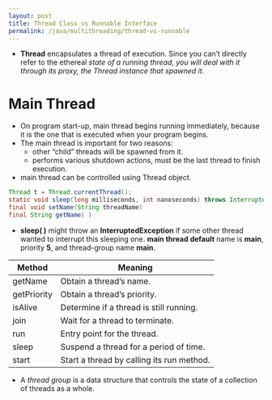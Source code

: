 ```yaml
---
layout: post
title: Thread Class vs Runnable Interface
permalink: /java/multithreading/thread-vs-runnable
---
```


* **Thread** encapsulates a thread of execution. Since you can’t directly refer to the ethereal *state of a running thread, you will deal with it through its proxy, the Thread instance that spawned it*.

# Main Thread
* On program start-up, main thread begins running immediately, because it is the one that is executed when your program begins. 
* The main thread is important for two reasons: 
	- other “child” threads will be spawned from it.
	- performs various shutdown actions, must be the last thread to finish execution.
* main thread can be controlled using Thread object.

```java
Thread t = Thread.currentThread();
static void sleep(long milliseconds, int nanoseconds) throws InterruptedException
final void setName(String threadName)
final String getName( )
```

* **sleep( )** might throw an **InterruptedException** if some other thread wanted to interrupt this sleeping one.
**main thread default** name is **main**, priority **5**, and thread-group name **main**.

| Method    | Meaning          |
|---        |---|
getName 	|Obtain a thread’s name.
getPriority |Obtain a thread’s priority.
isAlive 	|Determine if a thread is still running.
join 	    |Wait for a thread to terminate.
run 	    |Entry point for the thread.
sleep 	    |Suspend a thread for a period of time.
start 	    |Start a thread by calling its run method.

* A *thread group* is a data structure that controls the state of a collection of threads as a whole.
